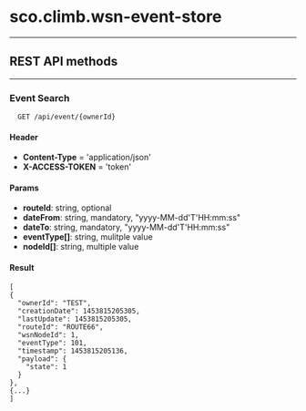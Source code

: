 # sco.climb.wsn-event-store
----------
## REST API methods
----------
### Event Search 
```
  GET /api/event/{ownerId}
```

#### Header
  - **Content-Type** = 'application/json'
  - **X-ACCESS-TOKEN** = 'token'

#### Params
  - **routeId**: string, optional
  - **dateFrom**: string, mandatory, "yyyy-MM-dd'T'HH:mm:ss"
  - **dateTo**: string, mandatory, "yyyy-MM-dd'T'HH:mm:ss"
  - **eventType[]**: string, mulitple value 
  - **nodeId[]**: string, multiple value

#### Result
    [
    {
      "ownerId": "TEST",
      "creationDate": 1453815205305,
      "lastUpdate": 1453815205305,
      "routeId": "ROUTE66",
      "wsnNodeId": 1,
      "eventType": 101,
      "timestamp": 1453815205136,
      "payload": {
        "state": 1
      }
    },
    {...}
    ]
